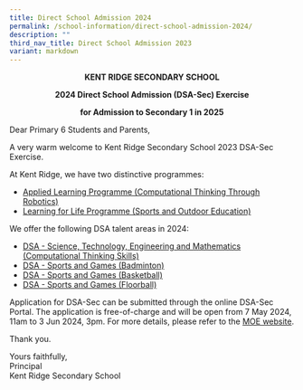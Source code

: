 ```yaml
---
title: Direct School Admission 2024
permalink: /school-information/direct-school-admission-2024/
description: ""
third_nav_title: Direct School Admission 2023
variant: markdown
---
```

<p style="text-align:center;"> <strong>KENT RIDGE SECONDARY SCHOOL</strong></p>

<p style="text-align:center;"> <strong>2024 Direct School Admission (DSA-Sec) Exercise</strong></p>

<p style="text-align:center;"> <strong>for Admission to Secondary 1 in 2025</strong></p>

Dear Primary 6 Students and Parents,

A very warm welcome to Kent Ridge Secondary School 2023 DSA-Sec Exercise.

At Kent Ridge, we have two distinctive programmes:

*   [Applied Learning Programme (Computational Thinking Through Robotics)](/programmes/distinctive-programmes/applied-learning-programme/)
*   [Learning for Life Programme (Sports and Outdoor Education)](/programmes/distinctive-programmes/learning-for-life-programme/)

We offer the following DSA talent areas in 2024:

*   [DSA - Science, Technology, Engineering and Mathematics (Computational Thinking Skills)](/school-information/dsa/science-technology-engineering-n-mathematics-computational-thinking-skills/)
*   [DSA - Sports and Games (Badminton)](/school-information/dsa/sports-and-games-badminton/)
*   [DSA - Sports and Games (Basketball)](/school-information/dsa/sports-and-games-basketball/)
*   [DSA - Sports and Games (Floorball)](/school-information/dsa/sports-and-games-basketball/)

Application for DSA-Sec can be submitted through the online DSA-Sec Portal. The application is free-of-charge and will be open from 7 May 2024, 11am to 3 Jun 2024, 3pm. For more details, please refer to the&nbsp;[MOE website](http://www.moe.gov.sg/dsa-sec).

Thank you.

Yours faithfully,  
Principal  
Kent Ridge Secondary School